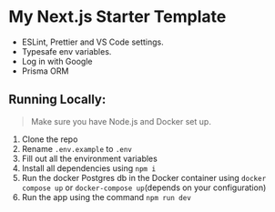 # My Next.js Starter Template

-   ESLint, Prettier and VS Code settings.
-   Typesafe env variables.
-   Log in with Google
-   Prisma ORM

## Running Locally:

> Make sure you have Node.js and Docker set up.

1. Clone the repo
2. Rename `.env.example` to `.env`
3. Fill out all the environment variables
4. Install all dependencies using `npm i`
5. Run the docker Postgres db in the Docker container using `docker compose up` or `docker-compose up`(depends on your configuration)
6. Run the app using the command `npm run dev`
